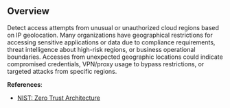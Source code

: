 ## Overview

Detect access attempts from unusual or unauthorized cloud regions based on IP geolocation. Many organizations have geographical restrictions for accessing sensitive applications or data due to compliance requirements, threat intelligence about high-risk regions, or business operational boundaries. Accesses from unexpected geographic locations could indicate compromised credentials, VPN/proxy usage to bypass restrictions, or targeted attacks from specific regions.

**References**:
- [NIST: Zero Trust Architecture](https://www.nist.gov/publications/zero-trust-architecture)